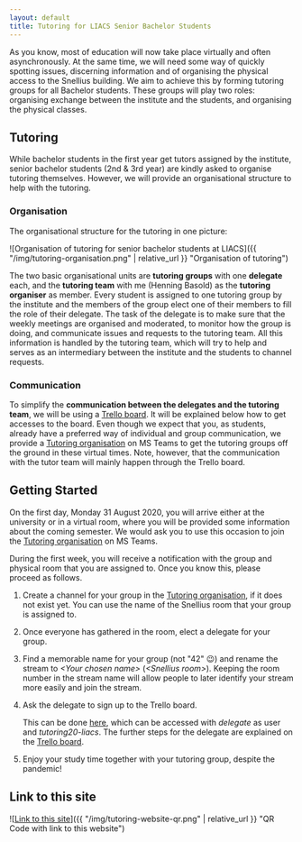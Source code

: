 ```yaml
---
layout: default
title: Tutoring for LIACS Senior Bachelor Students
---
```


As you know, most of education will now take place virtually and often asynchronously.
At the same time, we will need some way of quickly spotting issues, discerning information and
of organising the physical access to the Snellius building.
We aim to achieve this by forming tutoring groups for all Bachelor students.
These groups will play two roles: organising exchange between the institute and the students,
and organising the physical classes.

## Tutoring

While bachelor students in the first year get tutors assigned by the institute, senior bachelor
students (2nd & 3rd year) are kindly asked to organise tutoring themselves.
However, we will provide an organisational structure to help with the tutoring.

### Organisation

The organisational structure for the tutoring in one picture:

![Organisation of tutoring for senior bachelor students at LIACS]({{ "/img/tutoring-organisation.png" | relative_url }} "Organisation of tutoring")

The two basic organisational units are **tutoring groups** with one **delegate** each,
and the **tutoring team** with me (Henning Basold) as the **tutoring organiser** as member.
Every student is assigned to one tutoring group by the institute and the members of the group
elect one of their members to fill the role of their delegate.
The task of the delegate is to make sure that the weekly meetings are organised and moderated,
to monitor how the group is doing, and communicate issues and requests to the tutoring team.
All this information is handled by the tutoring team, which will try to help and serves
as an intermediary between the institute and the students to channel requests.

### Communication

To simplify the **communication between the delegates and the tutoring team**, we will be using a
[Trello board](https://trello.com/b/wrCu0Z9e/).
It will be explained below how to get accesses to the board.
Even though we expect that you, as students, already have a preferred way of individual and group
communication, we provide a
[Tutoring organisation](https://teams.microsoft.com/l/team/19%3a2eb919f0ccd147c09bd76df996209a85%40thread.tacv2/conversations?groupId=d7a557cb-8338-419f-b22e-d31aec2e3f90&tenantId=ca2a7f76-dbd7-4ec0-9108-6b3d524fb7c8)
on MS Teams to get the tutoring groups off the ground in these virtual times.
Note, however, that the communication with the tutor team will mainly happen through the
Trello board.

## Getting Started

On the first day, Monday 31 August 2020, you will arrive either at the university or in a virtual
room, where you will be provided some information about the coming semester.
We would ask you to use this occasion to join the
[Tutoring organisation](https://teams.microsoft.com/l/team/19%3a2eb919f0ccd147c09bd76df996209a85%40thread.tacv2/conversations?groupId=d7a557cb-8338-419f-b22e-d31aec2e3f90&tenantId=ca2a7f76-dbd7-4ec0-9108-6b3d524fb7c8)
on MS Teams.

During the first week, you will receive a notification with the group and physical room that you are
assigned to.
Once you know this, please proceed as follows.

1. Create a channel for your group in the
   [Tutoring organisation](https://teams.microsoft.com/l/team/19%3a2eb919f0ccd147c09bd76df996209a85%40thread.tacv2/conversations?groupId=d7a557cb-8338-419f-b22e-d31aec2e3f90&tenantId=ca2a7f76-dbd7-4ec0-9108-6b3d524fb7c8),
   if it does not exist yet. You can use the name of the Snellius room that your group is assigned
   to.
2. Once everyone has gathered in the room, elect a delegate for your group.
3. Find a memorable name for your group (not "42" &#x1F609;) and rename the stream to
   *\<Your&nbsp;chosen&nbsp;name\>*&nbsp;(*\<Snellius&nbsp;room\>*).
   Keeping the room number in the stream name will allow people to later identify your stream
   more easily and join the stream.
4. Ask the delegate to sign up to the Trello board.

   This can be done [here](https://liacs.leidenuniv.nl/~basoldh/education/tutoring/signup.html),
   which can be accessed with *delegate* as user and *tutoring20-liacs*.
   The further steps for the delegate are explained on the
   [Trello board](https://trello.com/b/wrCu0Z9e).
5. Enjoy your study time together with your tutoring group, despite the pandemic!

## Link to this site

![<a href="https://liacs.leidenuniv.nl/~basoldh/education/liacs-bsc-tutoring.html">Link to this site</a>]({{ "/img/tutoring-website-qr.png" | relative_url }} "QR Code with link to this website")
